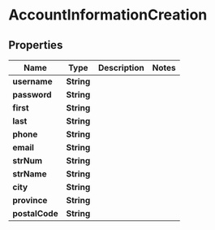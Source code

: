 

# AccountInformationCreation


## Properties

| Name | Type | Description | Notes |
|------------ | ------------- | ------------- | -------------|
|**username** | **String** |  |  |
|**password** | **String** |  |  |
|**first** | **String** |  |  |
|**last** | **String** |  |  |
|**phone** | **String** |  |  |
|**email** | **String** |  |  |
|**strNum** | **String** |  |  |
|**strName** | **String** |  |  |
|**city** | **String** |  |  |
|**province** | **String** |  |  |
|**postalCode** | **String** |  |  |



